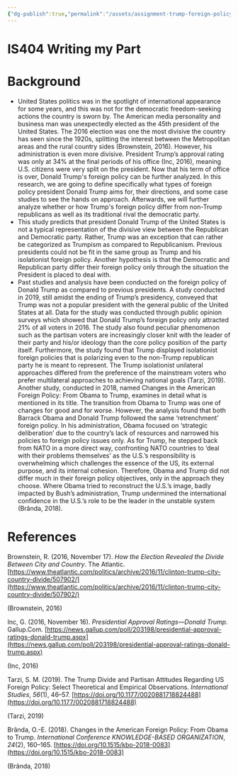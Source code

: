 ```yaml
---
{"dg-publish":true,"permalink":"/assets/assignment-trump-foreign-policy/preparation/is-404-writing-my-part/"}
---
```


# IS404 Writing my Part

# Background

- United States politics was in the spotlight of international appearance for some years, and this was not for the democratic freedom-seeking actions the country is sworn by. The American media personality and business man was unexpectedly elected as the 45th president of the United States. The 2016 election was one the most divisive the country has seen since the 1920s, splitting the interest between the Metropolitan areas and the rural country sides (Brownstein, 2016). However, his administration is even more divisive. President Trump’s approval rating was only at 34% at the final periods of his office (Inc, 2016), meaning U.S. citizens were very split on the president. Now that his term of office is over, Donald Trump's foreign policy can be further analyzed. In this research, we are going to define specifically what types of foreign policy president Donald Trump aims for, their directions, and some case studies to see the hands on approach. Afterwards, we will further analyze whether or how Trump's foreign policy differ from non-Trump republicans as well as its traditional rival the democratic party.
- This study predicts that president Donald Trump of the United States is not a typical representation of the divisive view between the Republican and Democratic party. Rather, Trump was an exception that can rather be categorized as Trumpism as compared to Republicanism. Previous presidents could not be fit in the same group as Trump and his isolationist foreign policy. Another hypothesis is that the Democratic and Republican party differ their foreign policy only through the situation the President is placed to deal with.
- Past studies and analysis have been conducted on the foreign policy of Donald Trump as compared to previous presidents. A study conducted in 2019, still amidst the ending of Trump’s presidency, conveyed that Trump was not a popular president with the general public of the United States at all. Data for the study was conducted through public opinion surveys which showed that Donald Trump’s foreign policy only attracted 21% of all voters in 2016. The study also found peculiar phenomenon such as the partisan voters are increasingly closer knit with the leader of their party and his/or ideology than the core policy position of the party itself. Furthermore, the study found that Trump displayed isolationist foreign policies that is polarizing even to the non-Trump republican party he is meant to represent. The Trump isolationist unilateral approaches differed from the preference of the mainstream voters who prefer multilateral approaches to achieving national goals (Tarzi, 2019). Another study, conducted in 2018, named Changes in the American Foreign Policy: From Obama to Trump, examines in detail what is mentioned in its title. The transition from Obama to Trump was one of changes for good and for worse. However, the analysis found that both Barrack Obama and Donald Trump followed the same ‘retrenchment’ foreign policy. In his administration, Obama focused on ‘strategic deliberation’ due to the country’s lack of resources and narrowed his policies to foreign policy issues only. As for Trump, he stepped back from NATO in a more direct way, confronting NATO countries to ‘deal with their problems themselves’ as the U.S.’s responsibility is overwhelming which challenges the essence of the US, its external purpose, and its internal cohesion. Therefore, Obama and Trump did not differ much in their foreign policy objectives, only in the approach they choose. Where Obama tried to reconstruct the U.S.’s image, badly impacted by Bush’s administration, Trump undermined the international confidence in the U.S.’s role to be the leader in the unstable system (Brânda, 2018).

# References

Brownstein, R. (2016, November 17). *How the Election Revealed the Divide Between City and Country*. The Atlantic. [https://www.theatlantic.com/politics/archive/2016/11/clinton-trump-city-country-divide/507902/](https://www.theatlantic.com/politics/archive/2016/11/clinton-trump-city-country-divide/507902/)

(Brownstein, 2016)

Inc, G. (2016, November 16). *Presidential Approval Ratings—Donald Trump*. Gallup.Com. [https://news.gallup.com/poll/203198/presidential-approval-ratings-donald-trump.aspx](https://news.gallup.com/poll/203198/presidential-approval-ratings-donald-trump.aspx)

(Inc, 2016)

Tarzi, S. M. (2019). The Trump Divide and Partisan Attitudes Regarding US Foreign Policy: Select Theoretical and Empirical Observations. *International Studies*, *56*(1), 46–57. [https://doi.org/10.1177/0020881718824488](https://doi.org/10.1177/0020881718824488)

(Tarzi, 2019)

Brânda, O.-E. (2018). Changes in the American Foreign Policy: From Obama to Trump. *International Conference KNOWLEDGE-BASED ORGANIZATION*, *24*(2), 160–165. [https://doi.org/10.1515/kbo-2018-0083](https://doi.org/10.1515/kbo-2018-0083)

(Brânda, 2018)